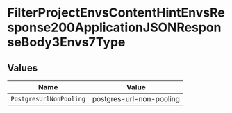 # FilterProjectEnvsContentHintEnvsResponse200ApplicationJSONResponseBody3Envs7Type


## Values

| Name                     | Value                    |
| ------------------------ | ------------------------ |
| `PostgresUrlNonPooling`  | postgres-url-non-pooling |